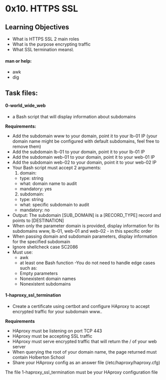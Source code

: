 # 0x10. HTTPS SSL

## Learning Objectives

- What is HTTPS SSL 2 main roles
- What is the purpose encrypting traffic
- What SSL termination means\

#### man or help:
- awk
- dig

## Task files:

#### **0-world_wide_web**

- a Bash script that will display information about subdomains

**Requirements:**

- Add the subdomain www to your domain, point it to your lb-01 IP (your domain name might be configured with default subdomains, feel free to remove them)
- Add the subdomain lb-01 to your domain, point it to your lb-01 IP
- Add the subdomain web-01 to your domain, point it to your web-01 IP
- Add the subdomain web-02 to your domain, point it to your web-02 IP
- Your Bash script must accept 2 arguments:
	1. domain:
	- type: string
	- what: domain name to audit
	- mandatory: yes
	2. subdomain:
	- type: string
	- what: specific subdomain to audit
	- mandatory: no
- Output: The subdomain [SUB_DOMAIN] is a [RECORD_TYPE] record and points to [DESTINATION]
- When only the parameter domain is provided, display information for its subdomains www, lb-01, web-01 and web-02 - in this specific order
- When passing domain and subdomain parameters, display information for the specified subdomain
- Ignore shellcheck case SC2086
- Must use:
	- awk
	- at least one Bash function
-You do not need to handle edge cases such as:
	- Empty parameters
	- Nonexistent domain names
	- Nonexistent subdomains


#### **1-haproxy_ssl_termination**

- Create a certificate using certbot and configure HAproxy to accept encrypted traffic for your subdomain www..

**Requirements**
- HAproxy must be listening on port TCP 443
- HAproxy must be accepting SSL traffic
- HAproxy must serve encrypted traffic that will return the / of your web server
- When querying the root of your domain name, the page returned must contain Holberton School
- Share your HAproxy config as an answer file (/etc/haproxy/haproxy.cfg)

The file 1-haproxy_ssl_termination must be your HAproxy configuration file
